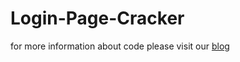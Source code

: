 # Login-Page-Cracker

for more information about code please visit our [blog](https://realham.blogsky.com/1399/06/12/post-19/%d8%a7%d8%b3%da%a9%d8%b1%db%8c%d9%be-%d9%84%d8%a7%da%af%db%8c%d9%86-%d8%a8%d8%a7-%d9%be%d8%a7%db%8c%d8%aa%d9%88%d9%86)
